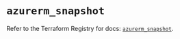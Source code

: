 # `azurerm_snapshot`

Refer to the Terraform Registry for docs: [`azurerm_snapshot`](https://registry.terraform.io/providers/hashicorp/azurerm/4.39.0/docs/resources/snapshot).
